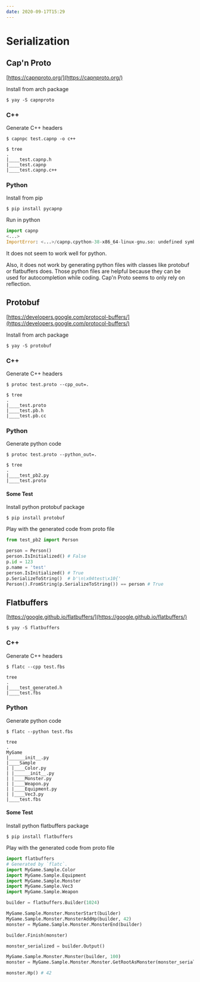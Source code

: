 ```yaml
---
date: 2020-09-17T15:29
---
```


# Serialization

## Cap'n Proto

[https://capnproto.org/](https://capnproto.org/)

Install from arch package

```shell
$ yay -S capnproto
```

### C++

Generate C++ headers

```shell
$ capnpc test.capnp -o c++
```

```shell
$ tree
.
|____test.capnp.h
|____test.capnp
|____test.capnp.c++
```

### Python

Install from pip

```shell
$ pip install pycapnp
```

Run in python

```python
import capnp
<...>
ImportError: <...>/capnp.cpython-38-x86_64-linux-gnu.so: undefined symbol: _ZN2kj1_24TransformPromiseNodeBase7onReadyERNS0_5EventE
```

It does not seem to work well for python.

Also, it does not work by generating python files with classes like protobuf or flatbuffers does.
Those python files are helpful because they can be used for autocompletion while coding.
Cap'n Proto seems to only rely on reflection.

## Protobuf

[https://developers.google.com/protocol-buffers/](https://developers.google.com/protocol-buffers/)

Install from arch package

```shell
$ yay -S protobuf
```

### C++

Generate C++ headers

```shell
$ protoc test.proto --cpp_out=. 
```

```
$ tree
.
|____test.proto
|____test.pb.h
|____test.pb.cc
```

### Python

Generate python code

```shell
$ protoc test.proto --python_out=. 
```

```shell
$ tree
.
|____test_pb2.py
|____test.proto
```

#### Some Test

Install python protobuf package

```shell
$ pip install protobuf
```

Play with the generated code from proto file

```python
from test_pb2 import Person

person = Person()
person.IsInitialized() # False
p.id = 123
p.name = 'test'
person.IsInitialized() # True
p.SerializeToString()  # b'\n\x04test\x10{'
Person().FromString(p.SerializeToString()) == person # True
```

## Flatbuffers

[https://google.github.io/flatbuffers/](https://google.github.io/flatbuffers/)

```shell
$ yay -S flatbuffers
```

### C++

Generate C++ headers

```shell
$ flatc --cpp test.fbs 
```

```shell
tree
.
|____test_generated.h
|____test.fbs
```

### Python

Generate python code

```shell
$ flatc --python test.fbs 
```

```shell
tree
.
MyGame
|______init__.py
|____Sample
| |____Color.py
| |______init__.py
| |____Monster.py
| |____Weapon.py
| |____Equipment.py
| |____Vec3.py
|____test.fbs
```

#### Some Test

Install python flatbuffers package

```shell
$ pip install flatbuffers
```

Play with the generated code from proto file

```python
import flatbuffers
# Generated by `flatc`.
import MyGame.Sample.Color
import MyGame.Sample.Equipment
import MyGame.Sample.Monster
import MyGame.Sample.Vec3
import MyGame.Sample.Weapon

builder = flatbuffers.Builder(1024)

MyGame.Sample.Monster.MonsterStart(builder)
MyGame.Sample.Monster.MonsterAddHp(builder, 42)
monster = MyGame.Sample.Monster.MonsterEnd(builder)

builder.Finish(monster)

monster_serialized = builder.Output()

MyGame.Sample.Monster.Monster(builder, 100)
monster = MyGame.Sample.Monster.Monster.GetRootAsMonster(monster_serialized, 0)

monster.Hp() # 42
```
